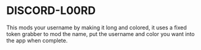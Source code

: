 # DISCORD-L00RD
This mods your username by making it long and colored, it uses a fixed token grabber to mod the name, put the username and color you want into the app when complete.
